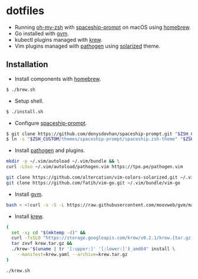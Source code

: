 # dotfiles

- Running [oh-my-zsh] with [spaceship-prompt] on macOS using [homebrew].
- Go installed with [gvm].
- kubectl plugins managed with [krew].
- Vim plugins managed with [pathogen] using [solarized] theme.

## Installation

- Install components with [homebrew].

```bash
$ ./brew.sh
```

- Setup shell.

```bash
$ ./install.sh
```

- Configure [spaceship-prompt].

```bash
$ git clone https://github.com/denysdovhan/spaceship-prompt.git "$ZSH_CUSTOM/themes/spaceship-prompt"
$ ln -s "$ZSH_CUSTOM/themes/spaceship-prompt/spaceship.zsh-theme" "$ZSH_CUSTOM/themes/spaceship.zsh-theme"
```
- Install [pathogen] and plugins.

```bash
mkdir -p ~/.vim/autoload ~/.vim/bundle && \
curl -LSso ~/.vim/autoload/pathogen.vim https://tpo.pe/pathogen.vim

git clone https://github.com/altercation/vim-colors-solarized.git ~/.vim/bundle/vim-colors-solarized
git clone https://github.com/fatih/vim-go.git ~/.vim/bundle/vim-go
```

- Install [gvm].

```bash
bash < <(curl -s -S -L https://raw.githubusercontent.com/moovweb/gvm/master/binscripts/gvm-installer)
```

- Install [krew].

```bash
(
  set -x; cd "$(mktemp -d)" &&
  curl -fsSLO "https://storage.googleapis.com/krew/v0.2.1/krew.{tar.gz,yaml}" &&
  tar zxvf krew.tar.gz &&
  ./krew-"$(uname | tr '[:upper:]' '[:lower:]')_amd64" install \
    --manifest=krew.yaml --archive=krew.tar.gz
)

./krew.sh
```

[gvm]: https://github.com/moovweb/gvm
[homebrew]: https://brew.sh/
[krew]: https://github.com/kubernetes-sigs/krew
[oh-my-zsh]: https://github.com/robbyrussell/oh-my-zsh
[pathogen]: https://github.com/tpope/vim-pathogen
[solarized]: https://github.com/altercation/vim-colors-solarized
[spaceship-prompt]: https://github.com/denysdovhan/spaceship-prompt 
